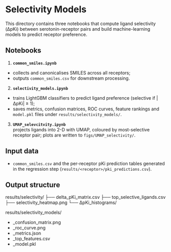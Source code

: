 Selectivity Models 
==========================================

This directory contains three notebooks that compute ligand selectivity
(ΔpKi) between serotonin-receptor pairs and build machine-learning models
to predict receptor preference.

Notebooks
---------

1. **`common_smiles.ipynb`**  
* collects and canonicalises SMILES across all receptors;  
* outputs `common_smiles.csv` for downstream processing.

2. **`selectivity_models.ipynb`**  
* trains LightGBM classifiers to predict ligand preference
  (selective if |ΔpKi| ≥ 1);  
* saves metrics, confusion matrices, ROC curves, feature rankings and
  `model.pkl` files under `results/selectivity_models/`.

3. **`UMAP_selevcitvity.ipynb`**  
  projects ligands into 2-D with UMAP, coloured by most-selective receptor
  pair;
  plots are written to `figs/UMAP_selectivity/`.


Input data
----------

* `common_smiles.csv` and the per-receptor pKi prediction tables generated
  in the regression step (`results/<receptor>/pki_predictions.csv`).

Output structure
----------------

results/selectivity/
├── delta_pKi_matrix.csv
├── top_selective_ligands.csv
├── selectivity_heatmap.png
└── ΔpKi_histograms/

results/selectivity_models/
* <pair>_confusion_matrix.png
* <pair>_roc_curve.png
* <pair>_metrics.json
* <pair>_top_features.csv
* <pair>_model.pkl
